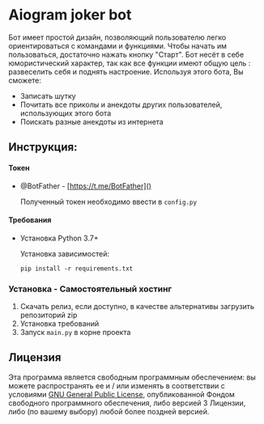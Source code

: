 # Aiogram joker bot

Бот имеет простой дизайн, позволяющий пользователю легко ориентироваться с командами и функциями. Чтобы начать им пользоваться, достаточно нажать кнопку "Старт". Бот несёт в себе юмористический характер, так как все функции имеют общую цель : развеселить себя и поднять настроение. Используя этого бота, Вы сможете:

- Записать шутку
- Почитать все приколы и анекдоты других пользователей, использующих этого бота
- Поискать разные анекдоты из интернета

## Инструкция:

#### Токен

* @BotFather - [https://t.me/BotFather]()

  Полученный токен необходимо ввести в `config.py`

#### Требования

* Установка Python 3.7+

  Установка зависимостей:

  ```
  pip install -r requirements.txt
  ```

### Установка - Самостоятельный хостинг

1. Скачать релиз, если доступно, в качестве альтернативы загрузить репозиторий zip
2. Установка требований
3. Запуск `main.py` в корне проекта

## Лицензия

Эта программа является свободным программным обеспечением: вы можете распространять ее и / или изменять в соответствии с условиями [GNU General Public License](https://github.com/Raptor123471/DingoLingo/blob/master/LICENSE.txt), опубликованной Фондом свободного программного обеспечения, либо версией 3 Лицензии, либо (по вашему выбору) любой более поздней версией.
